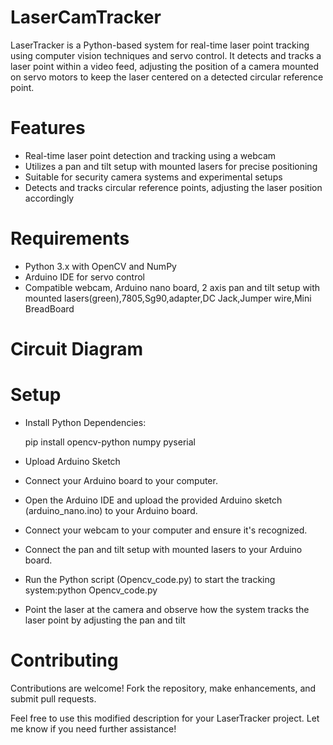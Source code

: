 # LaserCamTracker

LaserTracker is a Python-based system for real-time laser point tracking using computer vision techniques and servo control. It detects and tracks a laser point within a video feed, adjusting the position of a camera mounted on servo motors to keep the laser centered on a detected circular reference point.

# Features
+ Real-time laser point detection and tracking using a webcam
+  Utilizes a pan and tilt setup with mounted lasers for precise positioning
+ Suitable for security camera systems and experimental setups
+ Detects and tracks circular reference points, adjusting the laser position accordingly
  
# Requirements
- Python 3.x with OpenCV and NumPy
- Arduino IDE for servo control
- Compatible webcam, Arduino nano board, 2 axis pan and tilt setup with mounted lasers(green),7805,Sg90,adapter,DC Jack,Jumper wire,Mini BreadBoard

# Circuit Diagram


# Setup
- Install Python Dependencies:

  pip install opencv-python numpy pyserial

- Upload Arduino Sketch

- Connect your Arduino board to your computer.

- Open the Arduino IDE and upload the provided Arduino sketch (arduino_nano.ino) to your Arduino board.

- Connect your webcam to your computer and ensure it's recognized.

- Connect the pan and tilt setup with mounted lasers to your Arduino board.

- Run the Python script (Opencv_code.py) to start the tracking system:python Opencv_code.py

- Point the laser at the camera and observe how the system tracks the laser point by adjusting the pan and tilt
  
# Contributing
Contributions are welcome! Fork the repository, make enhancements, and submit pull requests.

Feel free to use this modified description for your LaserTracker project. Let me know if you need further assistance!
